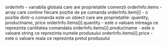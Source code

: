 orderInfo - variabila globala care are proprietatile comenzii
orderInfo.items - array care contine fiecare pozitie de pe comanda
orderInfo.item[i] - o pozitie dintr-o comanda este un obiect care are proprietatile: quantity, productname, price
orderInfo.items[i].quantity - este o valoare intreaga ce reprezinta cantitatea comandata
orderInfo.items[i].productname - este o valoare string ce reprezinta numele produsului
orderInfo.items[i].price - este o valoare reala ce reprezinta pretul produsului